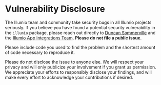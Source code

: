 # Vulnerability Disclosure

The Illumio team and community take security bugs in all Illumio projects seriously. If you believe you have found a potential security vulnerability in the `illumio` package, please reach out directly to [Duncan Sommerville](mailto:duncan.sommerville@illumio.com) and the [Illumio App Integrations Team](mailto:app-integrations@illumio.com). **Please do not file a public issue.**

Please include code you used to find the problem and the shortest amount of code necessary to reproduce it.

Please do not disclose the issue to anyone else. We will respect your privacy and will only publicize your involvement if you grant us permission. We appreciate your efforts to responsibly disclose your findings, and will make every effort to acknowledge your contributions if desired.
